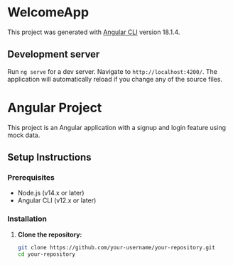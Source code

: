 # WelcomeApp

This project was generated with [Angular CLI](https://github.com/angular/angular-cli) version 18.1.4.

## Development server

Run `ng serve` for a dev server. Navigate to `http://localhost:4200/`. The application will automatically reload if you change any of the source files.

# Angular Project

This project is an Angular application with a signup and login feature using mock data.

## Setup Instructions

### Prerequisites

- Node.js (v14.x or later)
- Angular CLI (v12.x or later)

### Installation

1. **Clone the repository:**
   ```bash
   git clone https://github.com/your-username/your-repository.git
   cd your-repository
   ```
